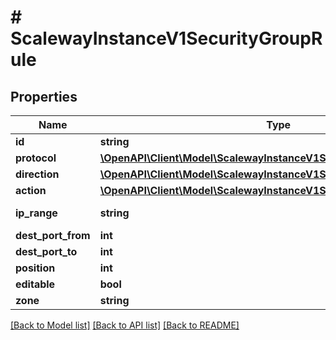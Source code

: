 # # ScalewayInstanceV1SecurityGroupRule

## Properties

Name | Type | Description | Notes
------------ | ------------- | ------------- | -------------
**id** | **string** |  | [optional]
**protocol** | [**\OpenAPI\Client\Model\ScalewayInstanceV1SecurityGroupRuleProtocol**](ScalewayInstanceV1SecurityGroupRuleProtocol.md) |  | [optional]
**direction** | [**\OpenAPI\Client\Model\ScalewayInstanceV1SecurityGroupRuleDirection**](ScalewayInstanceV1SecurityGroupRuleDirection.md) |  | [optional]
**action** | [**\OpenAPI\Client\Model\ScalewayInstanceV1SecurityGroupRuleAction**](ScalewayInstanceV1SecurityGroupRuleAction.md) |  | [optional]
**ip_range** | **string** | (IP network) | [optional]
**dest_port_from** | **int** |  | [optional]
**dest_port_to** | **int** |  | [optional]
**position** | **int** |  | [optional]
**editable** | **bool** |  | [optional]
**zone** | **string** |  | [optional]

[[Back to Model list]](../../README.md#models) [[Back to API list]](../../README.md#endpoints) [[Back to README]](../../README.md)
